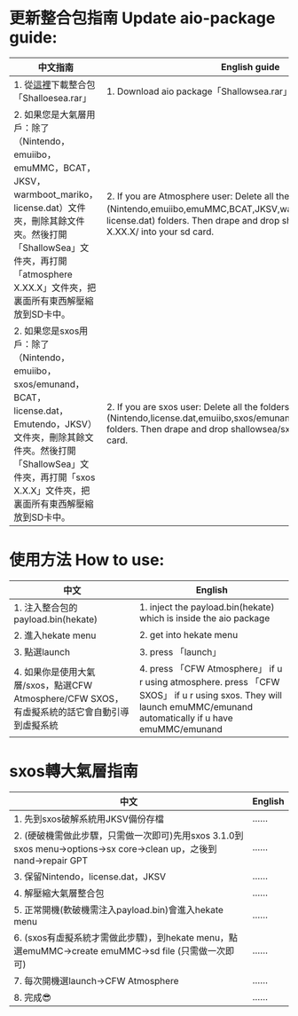 # 更新整合包指南 Update aio-package guide:
| 中文指南 | English guide |
| ------ | ------------- |
| 1. 從[這裡](https://github.com/carcaschoi/ShallowSea/releases/latest)下載整合包「Shalloesea.rar」 | 1. Download aio package「Shallowsea.rar」 from [here](https://github.com/carcaschoi/ShallowSea/releases/latest) |
| 2. 如果您是大氣層用戶：除了（Nintendo，emuiibo，emuMMC，BCAT，JKSV，warmboot_mariko，license.dat）文件夾，刪除其餘文件夾。然後打開「ShallowSea」文件夾，再打開「atmosphere X.XX.X」文件夾，把裏面所有東西解壓縮放到SD卡中。 | 2. If you are Atmosphere user: Delete all the folders but not (Nintendo,emuiibo,emuMMC,BCAT,JKSV,warmboot_mariko，license.dat) folders. Then drape and drop shallowsea/atmosphere X.XX.X/ into your sd card. |
| 2. 如果您是sxos用戶：除了（Nintendo，emuiibo，sxos/emunand，BCAT，license.dat，Emutendo，JKSV）文件夾，刪除其餘文件夾。然後打開「ShallowSea」文件夾，再打開「sxos X.X.X」文件夾，把裏面所有東西解壓縮放到SD卡中。 | 2. If you are sxos user: Delete all the folders but not (Nintendo,license.dat,emuiibo,sxos/emunand,BCAT,Emutendo,JKSV) folders. Then drape and drop shallowsea/sxos X.X.X/ into your sd card. |

# 使用方法 How to use:
| 中文 | English |
| --- | ------- |
| 1. 注入整合包的payload.bin(hekate) | 1. inject the payload.bin(hekate) which is inside the aio package |
| 2. 進入hekate menu | 2. get into hekate menu |
| 3. 點選launch | 3. press 「launch」|
| 4. 如果你是使用大氣層/sxos，點選CFW Atmosphere/CFW SXOS，有虛擬系統的話它會自動引導到虛擬系統 | 4. press 「CFW Atmosphere」 if u r using atmosphere. press 「CFW SXOS」 if u r using sxos. They will launch emuMMC/emunand automatically if u have emuMMC/emunand |

# sxos轉大氣層指南
| 中文 | English |
| --- | ------- |
| 1. 先到sxos破解系統用JKSV備份存檔 | ……
| 2. (硬破機需做此步驟，只需做一次即可)先用sxos 3.1.0到sxos menu→options→sx core→clean up，之後到nand→repair GPT | ……
| 3. 保留Nintendo，license.dat，JKSV | ……
| 4. 解壓縮大氣層整合包 | ……
| 5. 正常開機(軟破機需注入payload.bin)會進入hekate menu | ……
| 6. (sxos有虛擬系統才需做此步驟)，到hekate menu，點選emuMMC→create emuMMC→sd file (只需做一次即可) | ……
| 7. 每次開機選launch→CFW Atmosphere | ……
| 8. 完成😎 | ……
